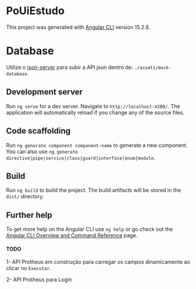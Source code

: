# PoUiEstudo

This project was generated with [Angular CLI](https://github.com/angular/angular-cli) version 15.2.8.

# Database

Utilize o [json-server](https://www.npmjs.com/package/json-server) para subir a API json dentro de: `./assets/mock-database`.

## Development server

Run `ng serve` for a dev server. Navigate to `http://localhost:4200/`. The application will automatically reload if you change any of the source files.

## Code scaffolding

Run `ng generate component component-name` to generate a new component. You can also use `ng generate directive|pipe|service|class|guard|interface|enum|module`.

## Build

Run `ng build` to build the project. The build artifacts will be stored in the `dist/` directory.

## Further help

To get more help on the Angular CLI use `ng help` or go check out the [Angular CLI Overview and Command Reference](https://angular.io/cli) page.

#### TODO

1- API Protheus em construção para carregar os campos dinamicamente ao clicar no `Executar`.

2- API Protheus para Login
